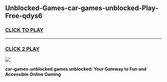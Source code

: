 
## Unblocked-Games-car-games-unblocked-Play-Free-qdys6
<h3>
<a href="https://premium76.site?title=car-games-unblocked&ref=09A">CLICK TO PLAY</a></h3>
<hr>

<h3>
<a href="https://premium76.site?title=car-games-unblocked&ref=09A">CLICK 2 PLAY</a>
  
</h3>

<a href="https://premium76.site?title=car-games-unblocked&ref=09A"><img src="https://clearcache.store/games.png"></a>


**car-games-unblocked games unblocked: Your Gateway to Fun and Accessible Online Gaming**
